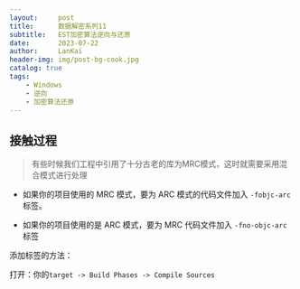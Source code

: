```yaml
---
layout:     post
title:      数据解密系列11
subtitle:   EST加密算法逆向与还原
date:       2023-07-22
author:     LanKai
header-img: img/post-bg-cook.jpg
catalog: true
tags:
    - Windows
    - 逆向
    - 加密算法还原
---
```




## 接触过程

> 有些时候我们工程中引用了十分古老的库为MRC模式，这时就需要采用混合模式进行处理

- 如果你的项目使用的 MRC 模式，要为 ARC 模式的代码文件加入 `-fobjc-arc` 标签。


- 如果你的项目使用的是 ARC 模式，要为 MRC 代码文件加入 `-fno-objc-arc` 标签

添加标签的方法：

打开：你的`target -> Build Phases -> Compile Sources`
